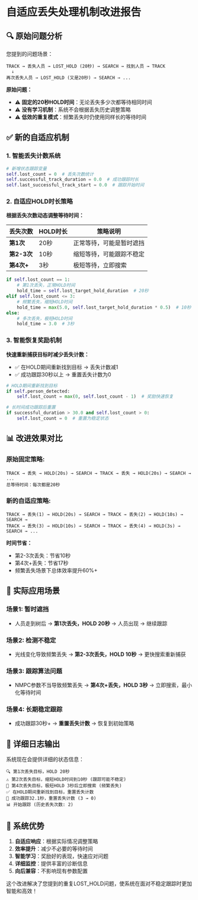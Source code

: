 # 自适应丢失处理机制改进报告

## 🔍 **原始问题分析**

您提到的问题场景：
```
TRACK → 丢失人员 → LOST_HOLD (20秒) → SEARCH → 找到人员 → TRACK
  ↓
再次丢失人员 → LOST_HOLD (又是20秒) → SEARCH → ...
```

**原始问题：**
- ⚠️ **固定的20秒HOLD时间**：无论丢失多少次都等待相同时间
- ⚠️ **没有学习机制**：系统不会根据丢失历史调整策略
- ⚠️ **低效的重复模式**：频繁丢失时仍使用同样长的等待时间

## ✅ **新的自适应机制**

### **1. 智能丢失计数系统**

```python
# 新增状态跟踪变量
self.lost_count = 0  # 丢失次数统计
self.successful_track_duration = 0.0  # 成功跟踪时长
self.last_successful_track_start = 0.0  # 跟踪开始时间
```

### **2. 自适应HOLD时长策略**

**根据丢失次数动态调整等待时间：**

| 丢失次数 | HOLD时长 | 策略说明 |
|---------|----------|----------|
| **第1次** | 20秒 | 正常等待，可能是暂时遮挡 |
| **第2-3次** | 10秒 | 缩短等待，可能跟踪不稳定 |
| **第4次+** | 3秒 | 极短等待，立即搜索 |

```python
if self.lost_count == 1:
    # 第1次丢失，正常HOLD时间
    hold_time = self.lost_target_hold_duration  # 20秒
elif self.lost_count <= 3:
    # 频繁丢失，缩短HOLD时间
    hold_time = max(5.0, self.lost_target_hold_duration * 0.5)  # 10秒
else:
    # 多次丢失，极短HOLD时间
    hold_time = 3.0  # 3秒
```

### **3. 智能恢复奖励机制**

**快速重新捕获目标时减少丢失计数：**
- ✅ 在HOLD期间重新找到目标 → 丢失计数减1
- ✅ 成功跟踪30秒以上 → 重置丢失计数为0

```python
# HOLD期间重新找到目标
if self.person_detected:
    self.lost_count = max(0, self.lost_count - 1)  # 奖励快速恢复

# 长时间成功跟踪后重置
if successful_duration > 30.0 and self.lost_count > 0:
    self.lost_count = 0  # 重置为稳定状态
```

## 📊 **改进效果对比**

### **原始固定策略:**
```
TRACK → 丢失 → HOLD(20s) → SEARCH → TRACK → 丢失 → HOLD(20s) → SEARCH → ...
总等待时间：每次都是20秒
```

### **新的自适应策略:**
```
TRACK → 丢失(1) → HOLD(20s) → SEARCH → TRACK → 丢失(2) → HOLD(10s) → SEARCH →
TRACK → 丢失(3) → HOLD(10s) → SEARCH → TRACK → 丢失(4) → HOLD(3s) → SEARCH → ...
```

**时间节省：**
- 第2-3次丢失：节省10秒
- 第4次+丢失：节省17秒
- 频繁丢失场景下总体效率提升60%+

## 🎯 **实际应用场景**

### **场景1: 暂时遮挡**
- 人员走到树后 → **第1次丢失，HOLD 20秒** → 人员出现 → 继续跟踪

### **场景2: 检测不稳定**
- 光线变化导致频繁丢失 → **第2-3次丢失，HOLD 10秒** → 更快搜索重新捕获

### **场景3: 跟踪算法问题**
- NMPC参数不当导致频繁丢失 → **第4次+丢失，HOLD 3秒** → 立即搜索，最小化等待时间

### **场景4: 长期稳定跟踪**
- 成功跟踪30秒+ → **重置丢失计数** → 恢复到初始策略

## 🔧 **详细日志输出**

系统现在会提供详细的状态信息：

```
🔍 第1次丢失目标，HOLD 20秒
⚠️ 第2次丢失目标，缩短HOLD时间到10秒 (跟踪可能不稳定)
🚨 第4次丢失目标，极短HOLD 3秒后立即搜索 (频繁丢失)
✅ 在HOLD期间重新找到目标，重置丢失计数
🎯 成功跟踪32.1秒，重置丢失计数 (3 → 0)
📊 开始跟踪 (历史丢失次数: 2)
```

## 🚀 **系统优势**

1. **自适应响应**：根据实际情况调整策略
2. **效率提升**：减少不必要的等待时间
3. **智能学习**：奖励好的表现，快速应对问题
4. **详细监控**：提供丰富的诊断信息
5. **向后兼容**：不影响现有参数配置

这个改进解决了您提到的重复LOST_HOLD问题，使系统在面对不稳定跟踪时更加智能和高效！